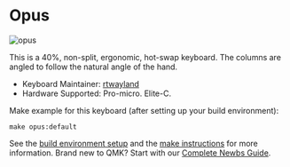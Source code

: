 # Opus

![opus](https://i.imgur.com/1jXSUbr.jpg)

This is a 40%, non-split, ergonomic, hot-swap keyboard.
The columns are angled to follow the natural angle of the hand.

* Keyboard Maintainer: [rtwayland](https://github.com/rtwayland)  
* Hardware Supported: Pro-micro. Elite-C.

Make example for this keyboard (after setting up your build environment):

    make opus:default

See the [build environment setup](https://docs.qmk.fm/#/getting_started_build_tools) and the [make instructions](https://docs.qmk.fm/#/getting_started_make_guide) for more information. Brand new to QMK? Start with our [Complete Newbs Guide](https://docs.qmk.fm/#/newbs).
